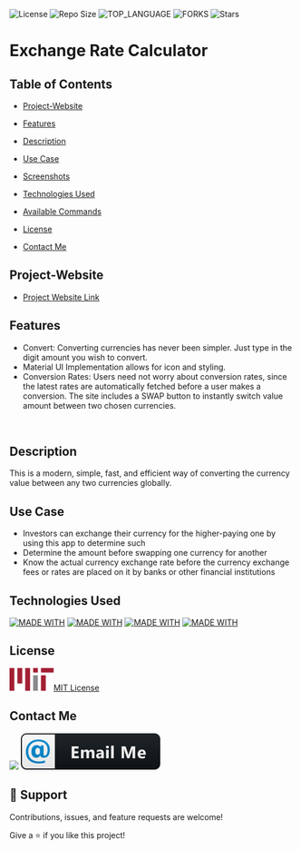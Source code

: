 ![License](https://img.shields.io/github/license/AlexanderMedici/E-commerce-.svg?style=for-the-badge) ![Repo Size](https://img.shields.io/github/languages/code-size/AlexanderMedici/E-commerce-.svg?style=for-the-badge) ![TOP_LANGUAGE](https://img.shields.io/github/languages/top/AlexanderMedici/E-commerce-.svg?style=for-the-badge) ![FORKS](https://img.shields.io/github/forks/AlexanderMedici/E-commerce-.svg?style=for-the-badge&social) ![Stars](https://img.shields.io/github/stars/AlexanderMedici/E-commerce-.svg?style=for-the-badge)
    
# Exchange Rate Calculator

## Table of Contents
- [Project-Website](#project-website)
- [Features](#features)
- [Description](#description) 
- [Use Case](#use-case)

- [Screenshots](#screenshots)
- [Technologies Used](#technologies-used)
- [Available Commands](#available-commands)
- [License](#license)
- [Contact Me](#contact-me)

## Project-Website 

- [Project Website Link](<https://shopfare.netlify.app/> "Live View")

## Features
<ul>
<li>Convert: Converting currencies has never been simpler. Just type in the digit amount you wish to convert.</li>
<li>Material UI Implementation allows for icon and styling. </li>
<li>Conversion Rates: Users need not worry about conversion rates, since the latest rates are automatically fetched before a user makes a conversion. The site includes a  SWAP button to instantly switch value amount between two chosen currencies.  
</li>
</ul>
<br>



## Description

This is a modern, simple, fast, and efficient way of converting  the currency value  between any two currencies globally.

## Use Case
- Investors can exchange their currency for the higher-paying one by using this app to determine such
- Determine the amount before swapping one currency for another
- Know the actual currency exchange rate before the currency exchange fees or rates are placed on it by banks or other financial institutions  

## Technologies Used
<a href="https://www.exchangerate-api.com/"><img src="https://img.shields.io/badge/MADE WITH-EXCHANGE RATE API-green?labelColor=blue&style=flat&link=https://www.exchangerate-api.com/" alt="MADE WITH " /></a>
<a href="https://developer.mozilla.org/en-US/docs/Web/javascript"><img src="https://img.shields.io/badge/MADE WITH-JAVASCRIPT-green?labelColor=blue&style=flat&link=https://developer.mozilla.org/en-US/docs/Web/javascript" alt="MADE WITH " /></a>
<a href="https://devdocs.io/html/"><img src="https://img.shields.io/badge/MADE WITH-HTML-green?labelColor=blue&style=flat&link=https://devdocs.io/html/" alt="MADE WITH " /></a>
<a href="https://devdocs.io/css/"><img src="https://img.shields.io/badge/MADE WITH-CSS3-green?labelColor=blue&style=flat&link=https://devdocs.io/css/" alt="MADE WITH " /></a>
## License

<a href="https://choosealicense.com/licenses/mit/"><img src="https://raw.githubusercontent.com/johnturner4004/readme-generator/master/src/components/assets/images/mit.svg" height=40 />MIT License</a>


## Contact Me

<a href="https://www.linkedin.com/in/https://www.linkedin.com/in/alexmedici/"><img src="https://img.shields.io/badge/LinkedIn-0077B5?style=for-the-badge&logo=linkedin&logoColor=white" /></a>  <a href="mailto:contactimedici@gmail.com"><img src=https://raw.githubusercontent.com/johnturner4004/readme-generator/master/src/components/assets/images/email_me_button_icon_151852.svg /></a>
## 🤝 Support

Contributions, issues, and feature requests are welcome!

Give a ⭐️ if you like this project!
